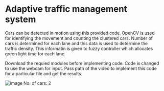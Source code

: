 # Adaptive traffic management system 

Cars can be detected in motion using this provided code. OpenCV is used for identifying the movement and counting the clustered cars. Number of cars is determined for each lane and this data is used to determine the traffic density. This informatin is given to fuzzy controller which allocates green light time for each lane.

Download the requied modules before implementing code.
Code is changed to use the webcam for input. Pass path of the video to implement this code for a particular file and get the results.

![image](https://user-images.githubusercontent.com/108173516/235299470-ff039b1e-f563-4283-9f8f-ddd8dbf5d2e7.png)       No. of cars: 2
